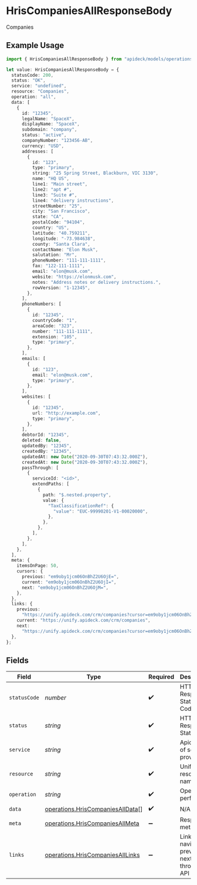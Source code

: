# HrisCompaniesAllResponseBody

Companies

## Example Usage

```typescript
import { HrisCompaniesAllResponseBody } from "apideck/models/operations";

let value: HrisCompaniesAllResponseBody = {
  statusCode: 200,
  status: "OK",
  service: "undefined",
  resource: "Companies",
  operation: "all",
  data: [
    {
      id: "12345",
      legalName: "SpaceX",
      displayName: "SpaceX",
      subdomain: "company",
      status: "active",
      companyNumber: "123456-AB",
      currency: "USD",
      addresses: [
        {
          id: "123",
          type: "primary",
          string: "25 Spring Street, Blackburn, VIC 3130",
          name: "HQ US",
          line1: "Main street",
          line2: "apt #",
          line3: "Suite #",
          line4: "delivery instructions",
          streetNumber: "25",
          city: "San Francisco",
          state: "CA",
          postalCode: "94104",
          country: "US",
          latitude: "40.759211",
          longitude: "-73.984638",
          county: "Santa Clara",
          contactName: "Elon Musk",
          salutation: "Mr",
          phoneNumber: "111-111-1111",
          fax: "122-111-1111",
          email: "elon@musk.com",
          website: "https://elonmusk.com",
          notes: "Address notes or delivery instructions.",
          rowVersion: "1-12345",
        },
      ],
      phoneNumbers: [
        {
          id: "12345",
          countryCode: "1",
          areaCode: "323",
          number: "111-111-1111",
          extension: "105",
          type: "primary",
        },
      ],
      emails: [
        {
          id: "123",
          email: "elon@musk.com",
          type: "primary",
        },
      ],
      websites: [
        {
          id: "12345",
          url: "http://example.com",
          type: "primary",
        },
      ],
      debtorId: "12345",
      deleted: false,
      updatedBy: "12345",
      createdBy: "12345",
      updatedAt: new Date("2020-09-30T07:43:32.000Z"),
      createdAt: new Date("2020-09-30T07:43:32.000Z"),
      passThrough: [
        {
          serviceId: "<id>",
          extendPaths: [
            {
              path: "$.nested.property",
              value: {
                "TaxClassificationRef": {
                  "value": "EUC-99990201-V1-00020000",
                },
              },
            },
          ],
        },
      ],
    },
  ],
  meta: {
    itemsOnPage: 50,
    cursors: {
      previous: "em9oby1jcm06OnBhZ2U6OjE=",
      current: "em9oby1jcm06OnBhZ2U6OjI=",
      next: "em9oby1jcm06OnBhZ2U6OjM=",
    },
  },
  links: {
    previous:
      "https://unify.apideck.com/crm/companies?cursor=em9oby1jcm06OnBhZ2U6OjE%3D",
    current: "https://unify.apideck.com/crm/companies",
    next:
      "https://unify.apideck.com/crm/companies?cursor=em9oby1jcm06OnBhZ2U6OjM",
  },
};
```

## Fields

| Field                                                                                | Type                                                                                 | Required                                                                             | Description                                                                          | Example                                                                              |
| ------------------------------------------------------------------------------------ | ------------------------------------------------------------------------------------ | ------------------------------------------------------------------------------------ | ------------------------------------------------------------------------------------ | ------------------------------------------------------------------------------------ |
| `statusCode`                                                                         | *number*                                                                             | :heavy_check_mark:                                                                   | HTTP Response Status Code                                                            | 200                                                                                  |
| `status`                                                                             | *string*                                                                             | :heavy_check_mark:                                                                   | HTTP Response Status                                                                 | OK                                                                                   |
| `service`                                                                            | *string*                                                                             | :heavy_check_mark:                                                                   | Apideck ID of service provider                                                       | undefined                                                                            |
| `resource`                                                                           | *string*                                                                             | :heavy_check_mark:                                                                   | Unified API resource name                                                            | Companies                                                                            |
| `operation`                                                                          | *string*                                                                             | :heavy_check_mark:                                                                   | Operation performed                                                                  | all                                                                                  |
| `data`                                                                               | [operations.HrisCompaniesAllData](../../models/operations/hriscompaniesalldata.md)[] | :heavy_check_mark:                                                                   | N/A                                                                                  |                                                                                      |
| `meta`                                                                               | [operations.HrisCompaniesAllMeta](../../models/operations/hriscompaniesallmeta.md)   | :heavy_minus_sign:                                                                   | Response metadata                                                                    |                                                                                      |
| `links`                                                                              | [operations.HrisCompaniesAllLinks](../../models/operations/hriscompaniesalllinks.md) | :heavy_minus_sign:                                                                   | Links to navigate to previous or next pages through the API                          |                                                                                      |